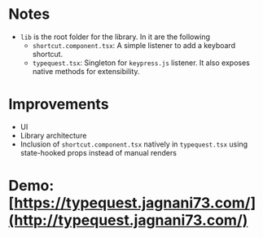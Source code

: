 # Notes

- `lib` is the root folder for the library. In it are the following
  - `shortcut.component.tsx`: A simple listener to add a keyboard shortcut.
  - `typequest.tsx`: Singleton for `keypress.js` listener. It also exposes native methods for extensibility.

# Improvements

- UI
- Library architecture
- Inclusion of `shortcut.component.tsx` natively in `typequest.tsx` using state-hooked props instead of manual renders

# Demo: [https://typequest.jagnani73.com/](http://typequest.jagnani73.com/)
